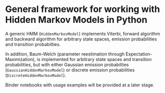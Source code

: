 # General framework for working with Hidden Markov Models in Python

A generic HMM (`HiddenMarkovModel`) implements Viterbi, forward algorithm and backward algorithm for arbitrary state spaces, emission probabilities and transition probabilties.

In addition, Baum-Welch (parameter reestimation through Expectation-Maximization), is implemented for arbitrary state spaces and transition probabilities, but with either Gaussian emission probabilties (`GaussianHiddenMarkovModel`) or discrete emission probabilities (`DiscreteHiddenMarkovModel`).

Binder notebooks with usage examples will be provided at a later stage. 
